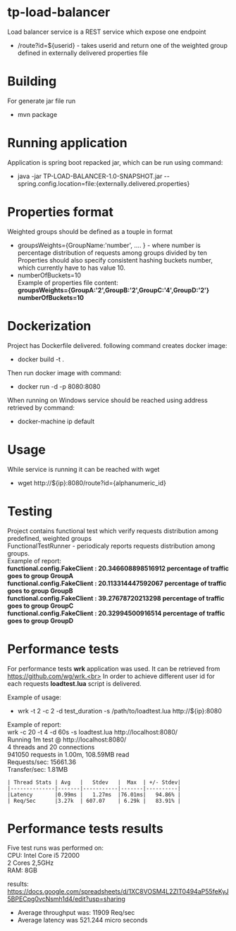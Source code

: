# tp-load-balancer

Load balancer service is a REST service which expose one endpoint </br>
* /route?id=${userid} - takes userid and return one of the weighted group defined in externally delivered properties file <br>

# Building
For generate jar file run<br>
- mvn package

# Running application

Application is spring boot repacked jar, which can be run using command:
* java -jar TP-LOAD-BALANCER-1.0-SNAPSHOT.jar --spring.config.location=file:{externally.delivered.properties}

# Properties format
Weighted groups should be defined as a touple in format
- groupsWeights={GroupName:'number', .... } - where number is percentage distribution of requests among groups divided by ten <br>
Properties should also specify consistent hashing buckets number, which currently have to has value 10.
- numberOfBuckets=10 <br>
Example of properties file content:<br>
<b>groupsWeights={GroupA:'2',GroupB:'2',GroupC:'4',GroupD:'2'}<br>
numberOfBuckets=10</b>

# Dockerization
Project has Dockerfile delivered. following command creates docker image:
* docker build -t <tag> . <br>

Then run docker image with command:
- docker run -d -p 8080:8080 <tag> <br>

When running on Windows service should be reached using address retrieved by command:
-  docker-machine ip default

# Usage
While service is running it can be reached with wget
- wget http://${ip}:8080/route?id={alphanumeric_id}

# Testing
Project contains functional test which verify requests distribution among predefined, weighted groups <br>
FunctionalTestRunner - periodicaly reports requests distribution among groups. <br>
Example of report:<br>
<b>
functional.config.FakeClient : 20.346608898516912 percentage of traffic goes to group GroupA <br>
functional.config.FakeClient : 20.113314447592067 percentage of traffic goes to group GroupB <br>
functional.config.FakeClient : 39.27678720213298 percentage of traffic goes to group GroupC <br>
functional.config.FakeClient : 20.32994500916514 percentage of traffic goes to group GroupD <br>
</b>

# Performance tests
For performance tests <b>wrk</b> application was used. It can be retrieved from https://github.com/wg/wrk.<br>
In order to achieve different user id for each requests <b>loadtest.lua</b> script is delivered.<br>

Example of usage:
- wrk -t 2 -c 2 -d test_duration -s /path/to/loadtest.lua http://${ip}:8080</br>

Example of report:</br>
 wrk -c 20 -t 4 -d 60s -s loadtest.lua http://localhost:8080/ </br>
Running 1m test @ http://localhost:8080/</br>
  4 threads and 20 connections</br>
    941050 requests in 1.00m, 108.59MB read</br>
    Requests/sec:  15661.36</br>
    Transfer/sec:      1.81MB
    
    | Thread Stats | Avg   |   Stdev   |  Max  | +/- Stdev|
    |--------------|-------|-----------|-------|----------|
    |Latency       |0.99ms |   1.27ms  |76.01ms|   94.86% |
    | Req/Sec      |3.27k  | 607.07    | 6.29k |   83.91% |
    
# Performance tests results

Five test runs was performed on:<br>
CPU: Intel Core i5 72000<br>
     2 Cores 2,5GHz<br>
RAM: 8GB<br>

results:  https://docs.google.com/spreadsheets/d/1XC8VOSM4L2ZlT0494aP55feKyJ5BPECpg0vcNsmh1d4/edit?usp=sharing <br>

- Average throughput was: 11909 Req/sec 
- Average latency was 521.244 micro seconds

  






